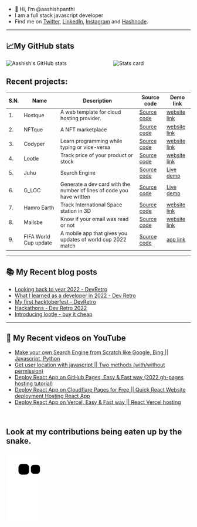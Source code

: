 - 👋 Hi, I’m @aashishpanthi
- I am a full stack javascript developer 
- Find me on [Twitter](https://twitter.com/aashishpanthi11), [LinkedIn](https://www.linkedin.com/in/aashishpanthi/), [Instagram](https://www.instagram.com/aashishpanthi11/) and [Hashnode](https://hashnode.com/@aashishpanthi).
 
 ---
 ## 📈My GitHub stats
<img alt="Stats card" src="https://github-readme-stats.vercel.app/api/top-langs/?username=aashishpanthi&theme=radical&layout=compact" width="42%" align="right" />
<img alt="Aashish's GitHub stats" src="https://github-readme-stats.vercel.app/api?username=aashishpanthi&show_icons=true&theme=radical" width="50%" />

<!---
aashishpanthi/aashishpanthi is a ✨ special ✨ repository because its `README.md` (this file) appears on your GitHub profile.
You can click the Preview link to take a look at your changes.
--->

## Recent projects:

| S.N. | Name | Description | Source code | Demo link |
| --- | --- | --- | --- | ----- |
| 1. | Hostque | A web template for cloud hosting provider. | [Source code](https://github.com/aashishpanthi/hostque) | [website link](https://hostque.netlify.app/) |
| 2. | NFTque | A NFT marketplace | [Source code](https://github.com/aashishpanthi/NFTque) | [website link](https://nftque.netlify.app/) |
| 3. | Codyper | Learn programming while typing or vice-versa | [Source code](https://github.com/aashishpanthi/codyper) | [website link](https://codyper.netlify.app/) |
| 4. | Lootle | Track price of your product or stock | [Source code](https://github.com/aashishpanthi/lootle.live) | [website link](https://lootle.live) |
| 5. | Juhu  | Search Engine | [Source code](https://github.com/aashishpanthi/search-engine) | [Live demo](https://juhu.live) |
| 6. | G_LOC  | Generate a dev card with the number of lines of code you have written | [Source code](https://github.com/aashishpanthi/github-lines-of-code) | [Live demo](https://dev.d35hk11gzwtpyz.amplifyapp.com/) |
| 7. | Hamro Earth | Track International Space station in 3D | [Source code](https://github.com/saroj-regmi/Nasa-space) | [website link](https://hamro.earth/) |
| 8. | Mailsbe | Know if your email was read or not | [Source code](https://github.com/aashishpanthi/mailsbe) | [website link](https://mailsbe.netlify.app/) |
| 9. | FIFA World Cup update | A mobile app that gives you updates of world cup 2022 match | [Source code](https://github.com/aashishpanthi/FIFA-World-Cup) | [app link](https://expo.dev/@aashishpanthi/FIFA-World-Cup-2022) |

--- 
## :books: My Recent blog posts
<!-- BLOG-POST-LIST:START -->
- [Looking back to year 2022 - DevRetro](https://blog.aashish-panthi.com.np/looking-back-to-year-2022-devretro)
- [What I learned as a developer in 2022 - Dev Retro](https://blog.aashish-panthi.com.np/what-i-learned-as-a-developer-in-2022-dev-retro)
- [My first hacktoberfest - DevRetro](https://blog.aashish-panthi.com.np/my-first-hacktoberfest-devretro)
- [Hackathons - Dev Retro 2022](https://blog.aashish-panthi.com.np/hackathons-dev-retro-2022)
- [Introducing lootle - buy it cheap](https://blog.aashish-panthi.com.np/introducing-lootle)
<!-- BLOG-POST-LIST:END -->

---

## 🎥 My Recent videos on YouTube
<!-- YOUTUBE-VIDEOS-LIST:START -->
- [Make your own Search Engine from Scratch like Google, Bing || Javascript, Python](https://www.youtube.com/watch?v=YUPzpBs_iXw)
- [Get user location with javascript || Two methods &lpar;with/without permission&rpar;](https://www.youtube.com/watch?v=g5tNE7-vkGk)
- [Deploy React App on GitHub Pages, Easy &amp; Fast way &lpar;2022 gh-pages hosting tutorial&rpar;](https://www.youtube.com/watch?v=yvaJNaqQwew)
- [Deploy React App on Cloudflare Pages for Free || Quick React Website deployment Hosting React App](https://www.youtube.com/watch?v=QNShfexV9Bk)
- [Deploy React App on Vercel, Easy &amp; Fast way || React Vercel hosting](https://www.youtube.com/watch?v=cUInBy6AGHU)
<!-- YOUTUBE-VIDEOS-LIST:END -->

<br>

## Look at my contributions being eaten up by the snake.
![Snake animation](https://github.com/aashishpanthi/aashishpanthi/blob/output/github-contribution-grid-snake.svg)
